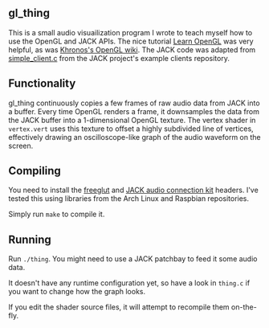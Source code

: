 ## gl_thing
This is a small audio visuailization program I wrote to teach myself how to use the OpenGL and JACK APIs. The nice tutorial [Learn OpenGL](https://learnopengl.com/) was very helpful, as was [Khronos's OpenGL wiki](https://www.khronos.org/opengl/wiki/). The JACK code was adapted from [simple_client.c](https://github.com/jackaudio/example-clients/blob/master/simple_client.c) from the JACK project's example clients repository.

## Functionality
gl_thing continuously copies a few frames of raw audio data from JACK into a buffer. Every time OpenGL renders a frame, it downsamples the data from the JACK buffer into a 1-dimensional OpenGL texture. The vertex shader in `vertex.vert` uses this texture to offset a highly subdivided line of vertices, effectively drawing an oscilloscope-like graph of the audio waveform on the screen.

## Compiling
You need to install the [freeglut](http://freeglut.sourceforge.net/) and [JACK audio connection kit](https://jackaudio.org/) headers. I've tested this using libraries from the Arch Linux and Raspbian repositories.

Simply run `make` to compile it.

## Running
Run `./thing`. You might need to use a JACK patchbay to feed it some audio data.

It doesn't have any runtime configuration yet, so have a look in `thing.c` if you want to change how the graph looks.

If you edit the shader source files, it will attempt to recompile them on-the-fly.
